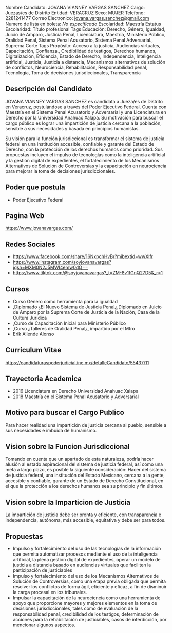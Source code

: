 Nombre Candidato: JOVANA VIANNEY VARGAS SANCHEZ
Cargo: Juezas/es de Distrito
Entidad: VERACRUZ
Sexo: MUJER
Telefono: 2281241477
Correo Electronico: jovana.vargas.sanchez@gmail.com
Numero de lista en boleta: *No especificado*
Escolaridad: Maestría
Estatus Escolaridad: Título profesional
Tags Educación: Derecho, Género, Igualdad, Juicio de Amparo, Justicia Penal, Licenciatura, Maestría, Ministerio Público, Oralidad Penal, Sistema Penal Acusatorio, Sistema Penal Adversarial., Suprema Corte
Tags Propósito: Acceso a la justicia, Audiencias virtuales, Capacitación, Confianza., Credibilidad de testigos, Derechos humanos, Digitalización, Eficiencia, Estado de Derecho, Independencia, Inteligencia artificial, Justicia, Justicia a distancia, Mecanismos alternativos de solución de conflictos, Neurociencia, Rehabilitación, Responsabilidad penal, Tecnología, Toma de decisiones jurisdiccionales, Transparencia


## Descripción del Candidato 

JOVANA VIANNEY VARGAS SANCHEZ es candidata a Jueza/es de Distrito en Veracruz, postulándose a través del Poder Ejecutivo Federal. Cuenta con Maestría en el Sistema Penal Acusatorio y Adversarial y una Licenciatura en Derecho por la Universidad Anahuac Xalapa. Su motivación para buscar el cargo público es lograr una impartición de justicia cercana a la población, sensible a sus necesidades y basada en principios humanistas.

Su visión para la función jurisdiccional es transformar el sistema de justicia federal en una institución accesible, confiable y garante del Estado de Derecho, con la protección de los derechos humanos como prioridad. Sus propuestas incluyen el impulso de tecnologías como la inteligencia artificial y la gestión digital de expedientes, el fortalecimiento de los Mecanismos Alternativos de Solución de Controversias y la capacitación en neurociencia para mejorar la toma de decisiones jurisdiccionales.


## Poder que postula

- Poder Ejecutivo Federal


## Pagina Web

https://www.jovanavargas.com/


## Redes Sociales

- https://www.facebook.com/share/16NxpchHvB/?mibextid=wwXIfr
- https://www.instagram.com/soyjovanavargas?igsh=MXM0N2J5MWI4emw0dQ==
- https://www.tiktok.com/@soyjovanavargas?_t=ZM-8v1fGnQ27D5&_r=1


## Cursos

- Curso Género como herramienta para la igualdad
- ,Diplomado ¿El Nuevo Sistema de Justicia Penal¿,Diplomado en Juicio de Amparo por la Suprema Corte de Justicia de la Nación, Casa de la Cultura Jurídica
- ,Curso de Capacitación Inicial para Ministerio Público
- ,Curso ¿Talleres de Oralidad Penal¿, impartido por el Mtro
- Erik Allende Alonso


## Curriculum Vitae

https://candidaturaspoderjudicial.ine.mx/detalleCandidato/55437/11


## Trayectoria Academica

- 2016 Licenciatura en Derecho Universidad Anahuac Xalapa
- 2018 Maestría en el Sistema Penal Acusatorio y Adversarial


## Motivo para buscar el Cargo Publico

Para hacer realidad una impartición de justicia cercana al pueblo, sensible a sus necesidades e imbuida de humanismo.


## Vision sobre la Funcion Jurisdiccional

Tomando en cuenta que un apartado de esta naturaleza, podría hacer alusión al estado aspiracional del sistema de justicia federal, así como una meta a largo plazo, es posible la siguiente consideración: Hacer del sistema de justicia federal, una institución del Estado Mexicano, cercana a la gente, accesible y confiable, garante de un Estado de Derecho Constitucional, en el que la protección a los derechos humanos sea su principio y fin últimos.


## Vision sobre la Imparticion de Justicia

La impartición de justicia debe ser pronta y eficiente, con transparencia e independencia, autónoma, más accesible, equitativa y debe ser para todos.


## Propuestas

- Impulso y fortalecimiento del uso de las tecnologías de la información que permita automatizar procesos mediante el uso de la inteligencia artificial, la plena gestión digital de expedientes, operar un modelo de justicia a distancia basado en audiencias virtuales que faciliten la participación de justiciables
- Impulso y fortalecimiento del uso de los Mecanismos Alternativos de Solución de Controversias, como una etapa previa obligada que permita resolver los conflictos de forma ágil, eficiente y eficaz, a fin de disminuir la carga procesal en los tribunales.
- Impulsar la capacitación de la neurociencia como una herramienta de apoyo que proporcione mayores y mejores elementos en la toma de decisiones jurisdiccionales, tales como de evaluación de la responsabilidad penal, credibilidad de los testigos, determinación de acciones para la rehabilitación de justiciables, casos de interdicción, por mencionar algunos aspectos.

